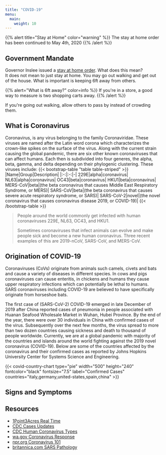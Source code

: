 ```yaml
---
title: "COVID-19"
menu:
  main:
    weight: 10
---
```


{{% alert title="Stay at Home" color="warning" %}}
The stay at home order has been continued to May 4th, 2020
{{% /alert %}}

## Government Mandate
Governor Inslee issued a [stay at home order](https://www.governor.wa.gov/sites/default/files/proclamations/20-25%20Coronovirus%20Stay%20Safe-Stay%20Healthy%20%28tmp%29%20%28002%29.pdf). What does this mean?  
It does not mean to just stay at home. You may go out walking and get out of the house.
 What is important is keeping 6ft away from others.

{{% alert="What is 6ft away?" color=info %}}
If you're in a store, a good way to measure is two shopping carts away.
{{% /alert %}}

If you're going out walking, allow others to pass by instead of crowding them.

## What is Coronavirus
Coronavirus, is any virus belonging to the family Coronaviridae. These viruses are named after the Latin word corona which characterizes the crown-like spikes on the surface of the virus. Along with the current strain causing the global pandemic, there are six other known coronaviruses that can affect humans. Each then is subdivided into four generes, the alpha, beta, gamma, and delta depending on their phylogenic clustering. These viruses include: 
{{< bootstrap-table "table table-striped" >}}
|Name|Group|Description|
|:-:|:-:|-|
229E|alpha|coronavirus|
NL63|alpha|coronavirus|
OC43|beta|coronavirus|
HKU1|beta|coronavirus|
MERS-CoV|beta|(the beta coronavirus that causes Middle East Respiratory Syndrome, or MERS)|
SARS-CoV|beta|(the beta coronavirus that causes severe acute respiratory syndrome, or SARS)|
SARS-CoV-2|novel|(the novel coronavirus that causes coronavirus disease 2019, or COVID-19)|
{{< /bootstrap-table >}}

> People around the world commonly get infected with human coronaviruses 229E, NL63, OC43, and HKU1. 
>
> Sometimes coronaviruses that infect animals can evolve and make people sick and become a new human coronavirus. Three recent examples of this are 2019-nCoV, SARS-CoV, and MERS-CoV.

## Origination of COVID-19

Coronaviruses (CoVs) originate from animals such camels, civets and bats and cause a variety of diseases in different species. In cows and pigs coronaviruses can cause enteritis, in chickens and humans they cause upper respiratory infections which can potentially be lethal to humans. SARS coronaviruses including COVID-19 are believed to have specifically originate from horseshoe bats.  

The first case of (SARS-CoV-2) COVID-19 emerged in late December of 2019 after China reported cases of pneumonia in people associated with Huanan Seafood Wholesale Market in Wuhan, Hubei Province. By the end of the year, there were over 30 individuals in China with confirmed cases of the virus. Subsequently over the next few months, the virus spread to more than two dozen countries causing sickness and death to thousand of people worldwide. Currently, we are at a global pandemic with majority of the countries and islands around the world fighting against the 2019 novel coronavirus (COVID-19). Below are some of the countries affected by the coronavirus and their confirmed cases as reported by Johns Hopkins University Center for Systems Science and Engineering.

{{< covid-country-chart type="pie" width="500" height="240"  fontcolor="black" fontsize="7.5" label="Confirmed Cases" countries="italy,germany,united-states,spain,china" >}}

## Signs and Symptoms


## Resources

* [1Point3Acres Real Time](https://coronavirus.1point3acres.com/en)
* [CDC Cases Updates](https://www.cdc.gov/coronavirus/2019-ncov/cases-updates/cases-in-us.html)
* [CDC Human Coronavirus Types](https://www.cdc.gov/coronavirus/types.html) 
* [wa.gov Coronavirus Response](https://coronavirus.wa.gov/)
* [npr.org Coronavirus 101](https://www.npr.org/sections/goatsandsoda/2020/01/24/798661901/wuhan-coronavirus-101-what-we-do-and-dont-know-about-a-newly-identified-disease) 
* [britannica.com SARS Pathology](https://www.britannica.com/science/SARS#ref779701) 
